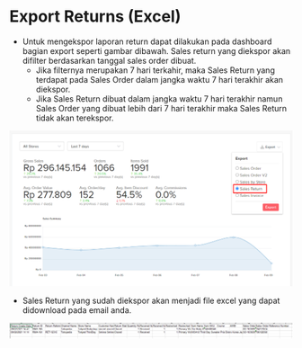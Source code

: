 # Export Returns \(Excel\)

* Untuk mengekspor laporan return dapat dilakukan pada dashboard bagian export seperti gambar dibawah. Sales return yang diekspor akan difilter berdasarkan tanggal sales order dibuat.
  * Jika filternya merupakan 7 hari terkahir, maka Sales Return yang terdapat pada Sales Order dalam jangka waktu 7 hari terakhir akan diekspor.
  * Jika Sales Return dibuat dalam jangka waktu 7 hari terakhir namun Sales Order yang dibuat lebih dari 7 hari terakhir maka Sales Return tidak akan terekspor.

![](../../.gitbook/assets/image%20%2851%29.png)

* Sales Return yang sudah diekspor akan menjadi file excel yang dapat didownload pada email anda. 

![](../../.gitbook/assets/image%20%28111%29.png)

